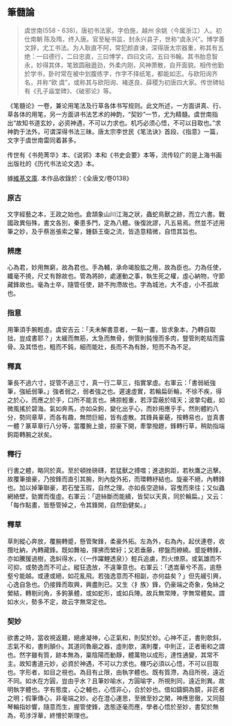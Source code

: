 ## 筆髓論

> 虞世南(558 - 638)，唐初书法家。字伯施，越州 余姚（今属浙江）人。初仕南朝 陈及隋，终入唐。官至秘书监，封永兴县子，世称“虞永兴”。博学善文辞，尤工书法。为人耿直不阿，常犯颜直谏，深得唐太宗器重，称其有五绝：一曰德行，二曰忠直，三曰博学，四曰文词，五曰书翰。其书胎息智永，妙得其体，笔致圆融遒劲，外柔内刚，风神萧散，自开面貌。相传他勤於学书，卧时常在被中划腹练字，作字不择纸笔，都能如志。与欧阳询齐名，并称“欧 虞”，或称其与欧阳询、褚遂良、薛稷为初唐四大家。传世碑帖有《孔子庙堂碑》、《破邪论》等。

《笔髓论》一卷，兼论用笔法及行草各体书写规则。此文所述，一方面讲真、行、草各体的用笔，另一方面讲书法艺术的神韵，“契妙”一节，尤为精髓。虞世南指出“故知书道玄妙，必资神遇，不可以力求也。机巧必须心悟，不可以目取也。”求神韵于法外，可谓深得书法三昧。唐太宗李世民《笔法诀》首段、《指意》一篇，文字于虞世南雷同着甚多。

传世有《书苑菁华》本、《说郛》本和《书史会要》本等，流传较广的是上海书画出版社的《历代书法论文选》本。

據[維基文庫](https://zh.wikisource.org/zh/筆髓論〖原古〗). 本作品收錄於：《全唐文/卷0138》

### 原古

文字經藝之本，王政之始也。倉頡象山川江海之狀，蟲蛇鳥獸之跡，而立六書。戰國政異俗殊，書文各別，秦患多門，定為八體。後復訛謬，凡五易焉。然並不述用筆之妙，及乎蔡邕張索之輩，鍾繇王衛之流，皆造意精微，自悟其旨也。

### 辨應

心為君，妙用無窮，故為君也。手為輔，承命竭股肱之用，故為臣也。力為任使，纖毫不撓，尺丈有餘故也。管為將帥，處運動之事，執生死之權，虛心納物，守節藏鋒故也。毫為士卒，隨管任使，跡不拘滯故也。字為城池，大不虛，小不孤故也。

### 指意

用筆須手腕輕虛。虞安吉云：「夫未解書意者，一點一畫，皆求象本，乃轉自取拙，豈成書耶？」太緩而無筋，太急而無骨，側管則鈍慢而多肉，豎管則乾枯而露骨。及其悟也，粗而不鈍，細而能壯，長而不為有餘，短而不為不足。

### 釋真

筆長不過六寸，捉管不過三寸，真一行二草三，指實掌虛。右軍云：「書弱紙強筆，強紙弱筆。」強者弱之，弱者強之也。遲速虛實，若輪扁斫輪，不徐不疾，得之於心，而應之於手，口所不能言也。拂掠輕重，若浮雲蔽於晴天；波撆勾截，如微風搖於碧海。氣如奔馬，亦如朵鉤，變化出乎心，而妙用應乎手。然則體約八分，勢同章草，而各有趣，無問巨細，皆有虛散。其鋒員豪蕝，按轉易也，豈真書一體？篆草章行八分等，當覆腕上搶，掠豪下開，牽撆撥䟐，鋒轉行草，稍助指端鉤距轉腕之狀矣。

### 釋行

行書之體，略同於真。至於頓挫磅礴，若猛獸之搏噬；進退鉤距，若秋鷹之迅擊。故覆筆搶豪，乃按鋒而直引其腕，則內旋外拓，而環轉紓結也。旋豪不絕，內轉鋒也。加以掉筆聯豪，若石瑩玉瑕，自然之理。亦如長空遊絲，容曳而來往；又似蟲網絡壁，勁實而復虛。右軍云：「遊絲斷而能續，皆契以天真，同於輪扁。」又云：「每作點畫，皆懸管掉之，令其鋒開，自然勁健矣。」

### 釋草

草則縱心奔放，覆腕轉蹙，懸管聚鋒，柔豪外拓。左為外，右為內，起伏連卷，收攬吐納，內轉藏鋒。既如舞袖，揮拂而縈紆；又若垂藤，樛盤而繚繞。蹙旋轉鋒，亦如騰猨過樹，逸虯得水，〈（一作躍鯉透泉）〉輕兵追虜，烈火燎原。或氣雄而不可抑，或勢逸而不可止。縱狂逸放，不違筆意也。右軍云：「透嵩華兮不高，逾懸壑兮能越。或連或絕，如花亂飛。若強逸意而不相副，亦何益矣？」但先緩引興，心逸自急也。仍接鋒而取興，興盡則已。又生〈扌族〉鋒，仍豪端之奇象，兔絲之縈結，轉剔刓角，多鉤篆體，或如蛇形，或如兵陣。故兵無常陣，字無常體矣。謂如水火，勢多不定，故云字無常定也。

### 契妙

欲書之時，當收視返聽，絕慮凝神，心正氣和，則契於妙。心神不正，書則欹斜，志氣不和，書則顛仆。其道同魯廟之器，虛則欹，滿則覆，中則正，正者衝和之謂也。然字雖有質，跡本無為，稟陰陽而動靜，體萬物以成形，達性通變，其常不主。故知書道元妙，必資於神遇，不可以力求也。機巧必須以心悟，不可以目取也。字形者，如目之視也。為目有止限，由執字體也。既有質滯，為目所視，遠近不同。如水在方圓，豈由乎水？且筆妙喻水，方圓喻字，所視則同，遠近則異。故明執字體也。字有態度，心之輔也，心悟非心，合於妙也。借如鑄銅為鏡，非匠者之明；假筆傳心，非毫端之妙。必在澄心運思，至微至妙之閑，神應思徹，又同鼓琴輪指妙響，隨意而生，握管使鋒，逸態逐毫而應，學者心悟於至妙，書契於無為，苟涉浮華，終懵於斯理也。
